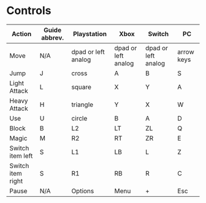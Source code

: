 # Controls

Action|Guide abbrev.|Playstation|Xbox|Switch|PC
---|---|---|---|---|---
Move|N/A|dpad or left analog|dpad or left analog|dpad or left analog|arrow keys
Jump|J|cross|A|B|S
Light Attack|L|square|X|Y|A
Heavy Attack|H|triangle|Y|X|W
Use|U|circle|B|A|D
Block|B|L2|LT|ZL|Q
Magic|M|R2|RT|ZR|E
Switch item left|S|L1|LB|L|Z
Switch item right|S|R1|RB|R|C
Pause|N/A|Options|Menu|+|Esc
